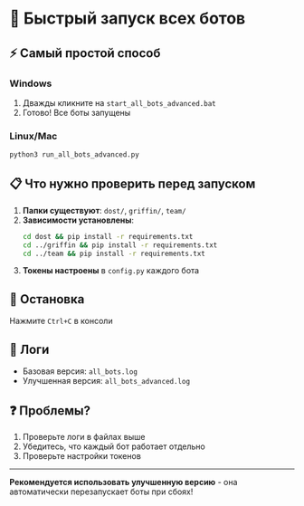 # 🚀 Быстрый запуск всех ботов

## ⚡ Самый простой способ

### Windows
1. Дважды кликните на `start_all_bots_advanced.bat`
2. Готово! Все боты запущены

### Linux/Mac
```bash
python3 run_all_bots_advanced.py
```

## 📋 Что нужно проверить перед запуском

1. **Папки существуют**: `dost/`, `griffin/`, `team/`
2. **Зависимости установлены**:
   ```bash
   cd dost && pip install -r requirements.txt
   cd ../griffin && pip install -r requirements.txt  
   cd ../team && pip install -r requirements.txt
   ```
3. **Токены настроены** в `config.py` каждого бота

## 🛑 Остановка
Нажмите `Ctrl+C` в консоли

## 📝 Логи
- Базовая версия: `all_bots.log`
- Улучшенная версия: `all_bots_advanced.log`

## ❓ Проблемы?

1. Проверьте логи в файлах выше
2. Убедитесь, что каждый бот работает отдельно
3. Проверьте настройки токенов

---

**Рекомендуется использовать улучшенную версию** - она автоматически перезапускает боты при сбоях!
